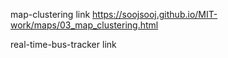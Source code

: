 map-clustering link https://soojsooj.github.io/MIT-work/maps/03_map_clustering.html

real-time-bus-tracker link
